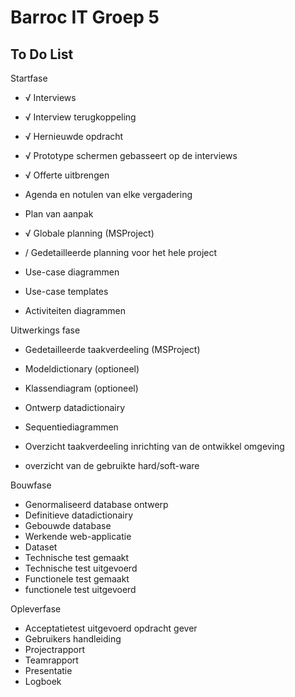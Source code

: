 # Barroc IT Groep 5


## To Do List

Startfase

- √ Interviews                                 
- √ Interview terugkoppeling
- √ Hernieuwde opdracht
- √ Prototype schermen gebasseert op de interviews


- √ Offerte uitbrengen
- Agenda en notulen van elke vergadering
- Plan van aanpak
- √ Globale planning (MSProject)
- / Gedetailleerde planning voor het hele project
- Use-case diagrammen
- Use-case templates
- Activiteiten diagrammen

Uitwerkings fase

- Gedetailleerde taakverdeeling (MSProject)
- Modeldictionary (optioneel)
- Klassendiagram (optioneel)


- Ontwerp datadictionairy
- Sequentiediagrammen
- Overzicht taakverdeeling inrichting van de ontwikkel omgeving
- overzicht van de gebruikte hard/soft-ware

Bouwfase

- Genormaliseerd database ontwerp
- Definitieve datadictionairy
- Gebouwde database
- Werkende web-applicatie
- Dataset
- Technische test gemaakt
- Technische test uitgevoerd
- Functionele test gemaakt
- functionele test uitgevoerd

Opleverfase

- Acceptatietest uitgevoerd opdracht gever
- Gebruikers handleiding
- Projectrapport
- Teamrapport
- Presentatie
- Logboek
